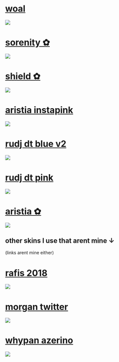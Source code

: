 # [woal](https://rudj.s-ul.eu/uT5a9oFo)
![](https://i.imgur.com/f0RCrcz.png)

# [sorenity ✿](https://rudj.s-ul.eu/ODRLfX84)
![](https://i.imgur.com/fkmo1k2.png)

# [shield ✿](https://rudj.s-ul.eu/N3Ho5SWt)
![](https://i.imgur.com/RB0snK1.png)

# [aristia instapink](https://rudj.s-ul.eu/53mmQqWH)
![](https://osu.ppy.sh/ss/17981062/fc28)

# [rudj dt blue v2](https://rudj.s-ul.eu/L0cvmidz)
![](https://osu.ppy.sh/ss/17928170/990f)

# [rudj dt pink](https://rudj.s-ul.eu/uaDGPJzQ)
![](https://osu.ppy.sh/ss/17928162/0e12)

# [aristia ✿](https://rudj.s-ul.eu/SMQxGWqQ)
![](https://cdn.discordapp.com/attachments/830112595854884925/979755482862456882/screenshot361.jpg)

## other skins I use that arent mine ↓
(links arent mine either)

# [rafis 2018](https://mega.nz/folder/yN8WEL5Q#ZsYbwaJI55WsremnksUSLQ)
![](https://camo.githubusercontent.com/dba1121c2a976c6b3ef339ccad01dfcfacea7825f0f9a54c5b11909a64db82e6/68747470733a2f2f736b696e732e6f7375636b2e6e65742f75706c6f6164732f706f7374732f323031382d30392f313533373836363930355f666572626575772e6a7067)

# [morgan twitter](https://www.mediafire.com/file/9g3y0kcf88ue85h/-_morgan_twitter_skin_remake_by_venomthor2_updated.osk/file)
![](https://camo.githubusercontent.com/c1e7c30eef4e85095fa119ae94c70c983c8d48a8718d957d3fa429c21f0d90c6/68747470733a2f2f692e696d6775722e636f6d2f6b6e564135456d2e706e67)

# [whypan azerino](https://mega.nz/file/rjJn0BLD#oXReXL6xdhY7LAQcVxBtlITVpMA2sblfTP__omRmxhc)
![](https://user-images.githubusercontent.com/37017946/180619372-787f2500-8eee-4eb6-b5bd-268807f2571e.png)
